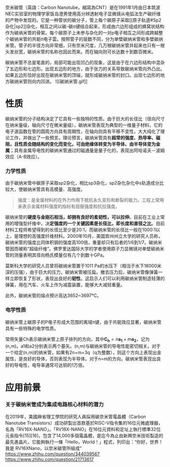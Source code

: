 奈米碳管（英語：Carbon Nanotube，縮寫為CNT）是在1991年1月由日本筑波NEC实验室的物理学家饭岛澄男使用高分辨透射电子显微镜从电弧法生产碳纤维的产物中发现的。它是一种管状的碳分子，管上每个碳原子采取[[原子轨道#Sp2杂化|sp2]]杂化，相互之间以碳-碳σ键结合起来，形成由六边形组成的蜂窝状结构作为碳纳米管的骨架。每个碳原子上未参与杂化的一对p电子相互之间形成跨越整个碳纳米管的共轭π电子雲。按照管子的层数不同，分为单壁碳纳米管和多壁碳纳米管。管子的半径方向非常细，只有奈米尺度，几万根碳纳米管并起来也只有一根头发丝宽，碳纳米管的名称也因此而来。而在轴向则可长达数十到数百微米。

碳纳米管不总是笔直的，局部可能出现凹凸的现象，这是由于在六边形结构中混杂了五边形和七边形。出现五边形的地方，由于张力的关系导致碳纳米管向外凸出。如果五边形恰好出现在碳纳米管的顶端，就形成碳纳米管的封口。出现七边形的地方碳纳米管则向内凹进。
![[碳纳米管.gif]]

# 性质
碳纳米管的分子结构决定了它具有一些独特的性质。由于巨大的长径比（径向尺寸在纳米量级，轴向尺寸在微米量级），碳纳米管表现为典型的一维量子材料，它的电子波函数在管的圆周方向具有周期性，在轴向则具有平移不变性，大大纯化了理论工作，并做出了一些预言。理论预言，碳纳米管具有**超常的强度、热导率、磁阻，且性质会随结构的变化而变化，可由绝缘体转变为半导体、由半导体变为金属**；具有金属导电性的碳纳米管通过的磁通量是量子化的，表现出阿哈诺夫－波姆效应（A-B效应）。

### 力学性质
由于碳纳米管中碳原子采取sp2杂化，相比sp3杂化，sp2杂化杂化中s轨道成分比较大，使碳纳米管具有高模量、高强度。

> 强度：是金属材料的在外力作用下抵抗永久变形和断裂的能力。工程上常用来表示金属材料强度的指标有屈服强度和抗拉强度。

碳纳米管的**硬度与金刚石相当，却拥有良好的柔韧性，可以拉伸**。目前在工业上常用的增强型纤维中，决**定强度的一个关键因素是长径比，即长度和直径之比**。目前材料工程师希望得到的长径比至少是20:1，而碳纳米管的长径比一般在1000:1以上，是理想的高强度纤维材料。2000年10月，美国宾州州立大学的研究人员称，碳纳米管的强度比同体积钢的强度高100倍，重量却只有后者的1/6到1/7。碳纳米管因而被称“超级纤维”。佛罗里达国际大学的学者使用原子力显微镜对单壁碳纳米管的测量表明其径向杨氏模量仅有几个到数十GPa。

莫斯科大学的研究人员曾将碳纳米管置于1011 Pa的水压下（相当于水下18000米深的压强），由于巨大的压力，碳纳米管被压扁。撤去压力后，碳纳米管像弹簧一样立即恢复了形状，表现出良好的**韧性**。这启示人们可以利用碳纳米管制造轻薄的弹簧，用在汽车、火车上作为减震装置，能够大大减轻重量。

此外，碳纳米管的熔点预计高达3652~3697℃。

### 电学性质
碳纳米管上碳原子的P电子形成大范围的离域π键，由于共轭效应显著，碳纳米管具有一些特殊的电学性质。

常用矢量Ch表示碳纳米管上原子排列的方向，其中${\mathbf  {C_{h}}}=n{\mathbf  {a_{1}}}+m{\mathbf  {a_{2}}}$，记为(n,m)。a1和a2分别表示两个基矢。(n,m)与碳纳米管的导电性能密切相关。对于一个给定(n,m)的纳米管，如果有2n+m=3q（q为整数），则这个方向上表现出金属性，是良好的导体，否则表现为半导体。对于n=m的方向，碳纳米管表现出良好的导电性，电导率通常可达铜的1万倍。

# 应用前景
### 关于碳纳米管成为集成电路核心材料的潜力
在2019年，美國麻省理工學院的研究人員採用碳奈米管電晶體（Carbon Nanotube Transistors）成功研製出首款基於RISC-V指令集的16位元微處理器，名為「RV16X-NANO」。「RV16X-NANO」在16位元資料和定址上執行標準32位元長指令[15][16]，包含了14,000多個電晶體，是迄今為止由新興奈米技術製造的最先進晶片。它能夠執行一條「Hello，World！」程式，列印出：“你好，世界！我是 RV16XNano，以奈米碳管所組成”
https://www.zhihu.com/question/344039567
https://www.zhihu.com/question/21713617